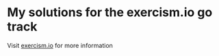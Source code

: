 # My solutions for the exercism.io go track

Visit [exercism.io](http://exercism.io) for more information
